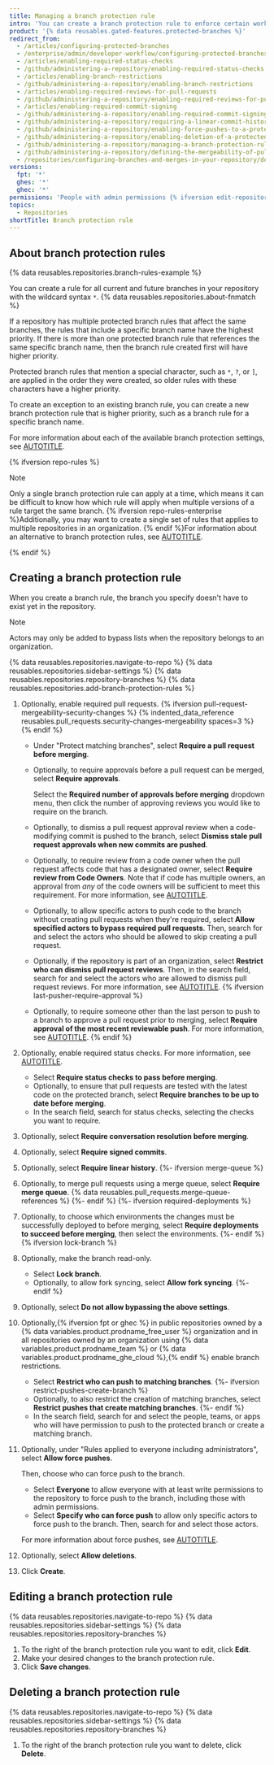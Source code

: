 ```yaml
---
title: Managing a branch protection rule
intro: 'You can create a branch protection rule to enforce certain workflows for one or more branches, such as requiring an approving review or passing status checks for all pull requests merged into the protected branch.'
product: '{% data reusables.gated-features.protected-branches %}'
redirect_from:
  - /articles/configuring-protected-branches
  - /enterprise/admin/developer-workflow/configuring-protected-branches-and-required-status-checks
  - /articles/enabling-required-status-checks
  - /github/administering-a-repository/enabling-required-status-checks
  - /articles/enabling-branch-restrictions
  - /github/administering-a-repository/enabling-branch-restrictions
  - /articles/enabling-required-reviews-for-pull-requests
  - /github/administering-a-repository/enabling-required-reviews-for-pull-requests
  - /articles/enabling-required-commit-signing
  - /github/administering-a-repository/enabling-required-commit-signing
  - /github/administering-a-repository/requiring-a-linear-commit-history
  - /github/administering-a-repository/enabling-force-pushes-to-a-protected-branch
  - /github/administering-a-repository/enabling-deletion-of-a-protected-branch
  - /github/administering-a-repository/managing-a-branch-protection-rule
  - /github/administering-a-repository/defining-the-mergeability-of-pull-requests/managing-a-branch-protection-rule
  - /repositories/configuring-branches-and-merges-in-your-repository/defining-the-mergeability-of-pull-requests/managing-a-branch-protection-rule
versions:
  fpt: '*'
  ghes: '*'
  ghec: '*'
permissions: 'People with admin permissions {% ifversion edit-repository-rules %}or a custom role with the "edit repository rules" permission{% endif %} to a repository can manage branch protection rules.'
topics:
  - Repositories
shortTitle: Branch protection rule
---
```

## About branch protection rules

{% data reusables.repositories.branch-rules-example %}

You can create a rule for all current and future branches in your repository with the wildcard syntax `*`. {% data reusables.repositories.about-fnmatch %}

If a repository has multiple protected branch rules that affect the same branches, the rules that include a specific branch name have the highest priority. If there is more than one protected branch rule that references the same specific branch name, then the branch rule created first will have higher priority.

Protected branch rules that mention a special character, such as `*`, `?`, or `]`, are applied in the order they were created, so older rules with these characters have a higher priority.

To create an exception to an existing branch rule, you can create a new branch protection rule that is higher priority, such as a branch rule for a specific branch name.

For more information about each of the available branch protection settings, see [AUTOTITLE](/repositories/configuring-branches-and-merges-in-your-repository/managing-protected-branches/about-protected-branches).

{% ifversion repo-rules %}

> [!NOTE]
> Only a single branch protection rule can apply at a time, which means it can be difficult to know how which rule will apply when multiple versions of a rule target the same branch. {% ifversion repo-rules-enterprise %}Additionally, you may want to create a single set of rules that applies to multiple repositories in an organization. {% endif %}For information about an alternative to branch protection rules, see [AUTOTITLE](/repositories/configuring-branches-and-merges-in-your-repository/managing-rulesets/about-rulesets).

{% endif %}

## Creating a branch protection rule

When you create a branch rule, the branch you specify doesn't have to exist yet in the repository.

> [!NOTE]
> Actors may only be added to bypass lists when the repository belongs to an organization.

{% data reusables.repositories.navigate-to-repo %}
{% data reusables.repositories.sidebar-settings %}
{% data reusables.repositories.repository-branches %}
{% data reusables.repositories.add-branch-protection-rules %}
1. Optionally, enable required pull requests.
{% ifversion pull-request-mergeability-security-changes %}
{% indented_data_reference reusables.pull_requests.security-changes-mergeability spaces=3 %}
{% endif %}
   * Under "Protect matching branches", select **Require a pull request before merging**.
   * Optionally, to require approvals before a pull request can be merged, select **Require approvals**.

      Select the **Required number of approvals before merging** dropdown menu, then click the number of approving reviews you would like to require on the branch.
   * Optionally, to dismiss a pull request approval review when a code-modifying commit is pushed to the branch, select **Dismiss stale pull request approvals when new commits are pushed**.
   * Optionally, to require review from a code owner when the pull request affects code that has a designated owner, select **Require review from Code Owners**. Note that if code has multiple owners, an approval from _any_ of the code owners will be sufficient to meet this requirement. For more information, see [AUTOTITLE](/repositories/managing-your-repositorys-settings-and-features/customizing-your-repository/about-code-owners).
   * Optionally, to allow specific actors to push code to the branch without creating pull requests when they're required, select **Allow specified actors to bypass required pull requests**. Then, search for and select the actors who should be allowed to skip creating a pull request.
   * Optionally, if the repository is part of an organization, select **Restrict who can dismiss pull request reviews**. Then, in the search field, search for and select the actors who are allowed to dismiss pull request reviews. For more information, see [AUTOTITLE](/pull-requests/collaborating-with-pull-requests/reviewing-changes-in-pull-requests/dismissing-a-pull-request-review).
{% ifversion last-pusher-require-approval %}
   * Optionally, to require someone other than the last person to push to a branch to approve a pull request prior to merging, select **Require approval of the most recent reviewable push**. For more information, see [AUTOTITLE](/repositories/configuring-branches-and-merges-in-your-repository/defining-the-mergeability-of-pull-requests/about-protected-branches#require-pull-request-reviews-before-merging).
{% endif %}
1. Optionally, enable required status checks. For more information, see [AUTOTITLE](/pull-requests/collaborating-with-pull-requests/collaborating-on-repositories-with-code-quality-features/about-status-checks).
   * Select **Require status checks to pass before merging**.
   * Optionally, to ensure that pull requests are tested with the latest code on the protected branch, select **Require branches to be up to date before merging**.
   * In the search field, search for status checks, selecting the checks you want to require.
1. Optionally, select **Require conversation resolution before merging**.
1. Optionally, select **Require signed commits**.
1. Optionally, select **Require linear history**.
{%- ifversion merge-queue %}
1. Optionally, to merge pull requests using a merge queue, select **Require merge queue**. {% data reusables.pull_requests.merge-queue-references %}
{%- endif %}
{%- ifversion required-deployments %}
1. Optionally, to choose which environments the changes must be successfully deployed to before merging, select **Require deployments to succeed before merging**, then select the environments.
{%- endif %}
{% ifversion lock-branch %}
1. Optionally, make the branch read-only.
   * Select **Lock branch**.
   * Optionally, to allow fork syncing, select **Allow fork syncing**.
{%- endif %}
1. Optionally, select **Do not allow bypassing the above settings**.
1. Optionally,{% ifversion fpt or ghec %} in public repositories owned by a {% data variables.product.prodname_free_user %} organization and in all repositories owned by an organization using {% data variables.product.prodname_team %} or {% data variables.product.prodname_ghe_cloud %},{% endif %} enable branch restrictions.
   * Select **Restrict who can push to matching branches**.
{%- ifversion restrict-pushes-create-branch %}
   * Optionally, to also restrict the creation of matching branches, select **Restrict pushes that create matching branches**.
{%- endif %}
   * In the search field, search for and select the people, teams, or apps who will have permission to push to the protected branch or create a matching branch.
1. Optionally, under "Rules applied to everyone including administrators", select **Allow force pushes**.

   Then, choose who can force push to the branch.
   * Select **Everyone** to allow everyone with at least write permissions to the repository to force push to the branch, including those with admin permissions.
   * Select **Specify who can force push** to allow only specific actors to force push to the branch. Then, search for and select those actors.

    For more information about force pushes, see [AUTOTITLE](/repositories/configuring-branches-and-merges-in-your-repository/managing-protected-branches/about-protected-branches#allow-force-pushes).
1. Optionally, select **Allow deletions**.
1. Click **Create**.

## Editing a branch protection rule

{% data reusables.repositories.navigate-to-repo %}
{% data reusables.repositories.sidebar-settings %}
{% data reusables.repositories.repository-branches %}
1. To the right of the branch protection rule you want to edit, click **Edit**.
1. Make your desired changes to the branch protection rule.
1. Click **Save changes**.

## Deleting a branch protection rule

{% data reusables.repositories.navigate-to-repo %}
{% data reusables.repositories.sidebar-settings %}
{% data reusables.repositories.repository-branches %}
1. To the right of the branch protection rule you want to delete, click **Delete**.

